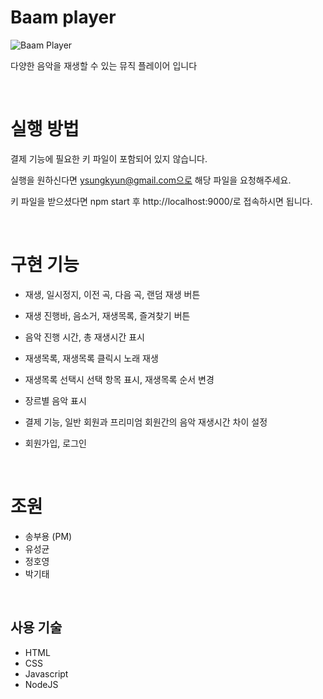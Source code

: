 # Baam player

![Baam Player](https://user-images.githubusercontent.com/15887982/93062899-7d97d180-f6b0-11ea-9e41-d44741a2cd04.gif)

다양한 음악을 재생할 수 있는 뮤직 플레이어 입니다

<br>

# 실행 방법

결제 기능에 필요한 키 파일이 포함되어 있지 않습니다.

실행을 원하신다면 ysungkyun@gmail.com으로 해당 파일을 요청해주세요.

키 파일을 받으셨다면 npm start 후 http://localhost:9000/로 접속하시면 됩니다.

<br>

# 구현 기능

- 재생, 일시정지, 이전 곡, 다음 곡, 랜덤 재생 버튼

- 재생 진행바, 음소거, 재생목록, 즐겨찾기 버튼

- 음악 진행 시간, 총 재생시간 표시

- 재생목록, 재생목록 클릭시 노래 재생

- 재생목록 선택시 선택 항목 표시, 재생목록 순서 변경

- 장르별 음악 표시

- 결제 기능, 일반 회원과 프리미엄 회원간의 음악 재생시간 차이 설정

- 회원가입, 로그인

<br>

# 조원

- 송부용 (PM)
- 유성균
- 정호영
- 박기태

<br>

## 사용 기술

- HTML
- CSS
- Javascript
- NodeJS
